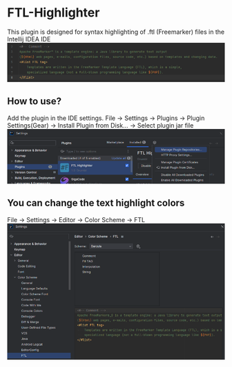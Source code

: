 # FTL-Highlighter
This plugin is designed for syntax highlighting of .ftl (Freemarker) files in the Intellij IDEA IDE
![Example](https://github.com/Drumbl/FTL-Highlighter/blob/main/img/example.png)
## How to use?
Add the plugin in the IDE settings.
File -> Settings -> Plugins -> Plugin Settings(Gear) -> Install Plugin from Disk... -> Select plugin jar file
![Settings](https://github.com/Drumbl/FTL-Highlighter/blob/main/img/settings.png)
## You can change the text highlight colors
File -> Settings -> Editor -> Color Scheme -> FTL
![Color Scheme](https://github.com/Drumbl/FTL-Highlighter/blob/main/img/color_scheme.png)
